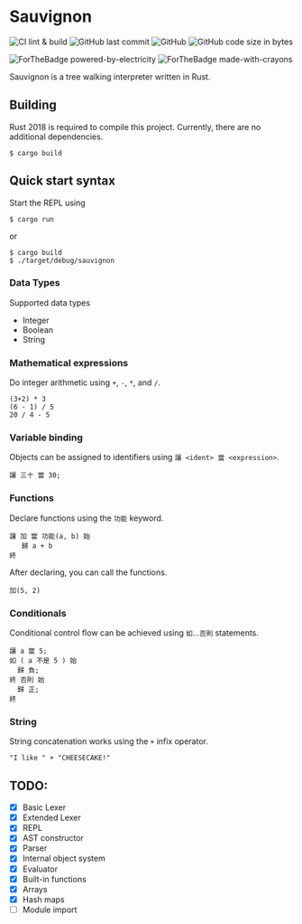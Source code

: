 Sauvignon
=========

![CI lint & build](https://github.com/nankeen/sauvignon/workflows/CI/badge.svg)
![GitHub last commit](https://img.shields.io/github/last-commit/nankeen/sauvignon)
![GitHub](https://img.shields.io/github/license/nankeen/sauvignon)
![GitHub code size in bytes](https://img.shields.io/github/languages/code-size/nankeen/sauvignon)

![ForTheBadge powered-by-electricity](http://ForTheBadge.com/images/badges/powered-by-electricity.svg)
![ForTheBadge made-with-crayons](https://forthebadge.com/images/badges/made-with-crayons.svg)

Sauvignon is a tree walking interpreter written in Rust.

## Building

Rust 2018 is required to compile this project.
Currently, there are no additional dependencies.

```shell
$ cargo build
```

## Quick start syntax

Start the REPL using

```shell
$ cargo run
```

or

```shell
$ cargo build
$ ./target/debug/sauvignon
```

### Data Types

Supported data types

- Integer
- Boolean
- String

### Mathematical expressions

Do integer arithmetic using `+`, `-`, `*`, and `/`.

```
(3+2) * 3
(6 - 1) / 5
20 / 4 - 5
```

### Variable binding

Objects can be assigned to identifiers using `讓 <ident> 當 <expression>`.

```
讓 三十 當 30;
```

### Functions

Declare functions using the `功能` keyword.

```
讓 加 當 功能(a, b) 始
   歸 a + b
終
```

After declaring, you can call the functions.

```
加(5, 2)
```

### Conditionals

Conditional control flow can be achieved using `如`...`否則` statements.

```
讓 a 當 5;
如 ( a 不是 5 ) 始
  歸 負;
終 否則 始
  歸 正;
終
```

### String

String concatenation works using the `+` infix operator.

```
"I like " + "CHEESECAKE!"
```

## TODO:

- [x] Basic Lexer
- [x] Extended Lexer
- [x] REPL
- [x] AST constructor
- [x] Parser
- [x] Internal object system
- [x] Evaluator
- [x] Built-in functions
- [x] Arrays
- [x] Hash maps
- [ ] Module import

